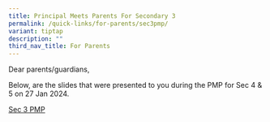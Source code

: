 ```yaml
---
title: Principal Meets Parents For Secondary 3
permalink: /quick-links/for-parents/sec3pmp/
variant: tiptap
description: ""
third_nav_title: For Parents
---
```

<p>Dear parents/guardians,</p>
<p>Below, are the slides that were presented to you during the PMP for Sec
4 &amp; 5 on 27 Jan 2024.</p>
<p><a href="/files/Parents/Sec_3_PMP_27_Jan_2024.pdf" rel="noopener noreferrer nofollow" target="_blank">Sec 3 PMP</a>
</p>
<p></p>
<p></p>